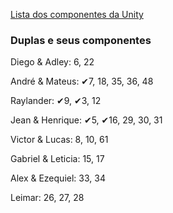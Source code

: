 
[Lista dos componentes da Unity](https://italomendes.com.br/level-design-mecanica-para-jogos/)

### Duplas e seus componentes

Diego & Adley: 6, 22

André & Mateus: ✔7, 18, 35, 36, 48

Raylander: ✔9, ✔3, 12

Jean & Henrique: ✔5, ✔16, 29, 30, 31

Victor & Lucas: 8, 10, 61

Gabriel & Leticia: 15, 17

Alex & Ezequiel: 33, 34

Leimar: 26, 27, 28
